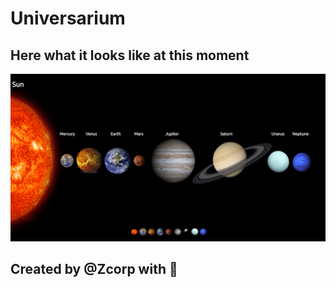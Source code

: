 # Universarium

## Here what it looks like at this moment 
![alt Landing Page Universarium](https://github.com/ZeitounCorp/Universarium/blob/master/Assets/landingPageUniversarium.png?raw=true)

## Created by @Zcorp with 🖤 
